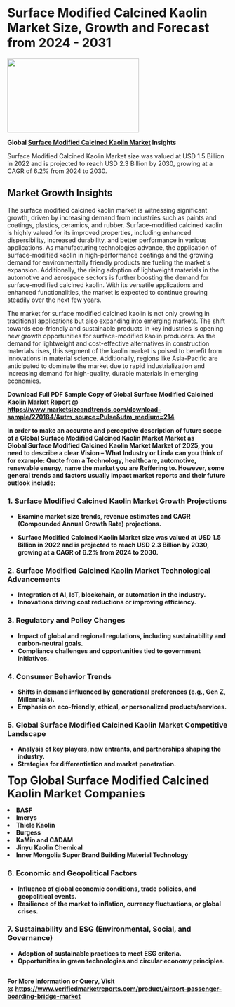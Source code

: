<H1>Surface Modified Calcined Kaolin Market Size, Growth and Forecast from 2024 - 2031</H1><img class="aligncenter size-medium wp-image-584254" src="https://thirdeyenews.in/wp-content/uploads/2024/09/Global-Market-Research-300x168.jpeg" alt="" width="300" height="168" /><p><strong>Global&nbsp;<a href="https://www.marketsizeandtrends.com/download-sample/270184/&amp;utm_source=Pulse&amp;utm_medium=214">Surface Modified Calcined Kaolin Market</a> Insights</strong></p><p>Surface Modified Calcined Kaolin Market size was valued at USD 1.5 Billion in 2022 and is projected to reach USD 2.3 Billion by 2030, growing at a CAGR of 6.2% from 2024 to 2030.</p><p><h2>Market Growth Insights</h2> <p>The surface modified calcined kaolin market is witnessing significant growth, driven by increasing demand from industries such as paints and coatings, plastics, ceramics, and rubber. Surface-modified calcined kaolin is highly valued for its improved properties, including enhanced dispersibility, increased durability, and better performance in various applications. As manufacturing technologies advance, the application of surface-modified kaolin in high-performance coatings and the growing demand for environmentally friendly products are fueling the market's expansion. Additionally, the rising adoption of lightweight materials in the automotive and aerospace sectors is further boosting the demand for surface-modified calcined kaolin. With its versatile applications and enhanced functionalities, the market is expected to continue growing steadily over the next few years.</p> <p><strong></strong></p> <p>The market for surface modified calcined kaolin is not only growing in traditional applications but also expanding into emerging markets. The shift towards eco-friendly and sustainable products in key industries is opening new growth opportunities for surface-modified kaolin producers. As the demand for lightweight and cost-effective alternatives in construction materials rises, this segment of the kaolin market is poised to benefit from innovations in material science. Additionally, regions like Asia-Pacific are anticipated to dominate the market due to rapid industrialization and increasing demand for high-quality, durable materials in emerging economies.</p> <p><strong></p><p><span class=""><strong>Download Full PDF Sample Copy of Global Surface Modified Calcined Kaolin Market Report</strong> @ <a href="https://www.marketsizeandtrends.com/download-sample/270184/&amp;utm_source=Pulse&amp;utm_medium=214" target="_blank">https://www.marketsizeandtrends.com/download-sample/270184/&amp;utm_source=Pulse&amp;utm_medium=214</a></span></p><p>In order to make an accurate and perceptive description of future scope of a Global&nbsp;Surface Modified Calcined Kaolin Market Market as Global&nbsp;Surface Modified Calcined Kaolin Market Market of 2025, you need to describe a clear Vision &ndash; What Industry or Linda can you think of for example: Quote from a Technology, healthcare, automotive, renewable energy, name the market you are Reffering to. However, some general trends and factors usually impact market reports and their future outlook include:</p><h3>1.&nbsp;<strong>Surface Modified Calcined Kaolin Market Growth Projections</strong></h3><ul><li>Examine market size trends, revenue estimates and CAGR (Compounded Annual Growth Rate) projections.</li><li><p>Surface Modified Calcined Kaolin Market size was valued at USD 1.5 Billion in 2022 and is projected to reach USD 2.3 Billion by 2030, growing at a CAGR of 6.2% from 2024 to 2030.</p></li></ul><h3>2.&nbsp;<strong>Surface Modified Calcined Kaolin Market Technological Advancements</strong></h3><ul><li>Integration of AI, IoT, blockchain, or automation in the industry.</li><li>Innovations driving cost reductions or improving efficiency.</li></ul><h3>3.&nbsp;<strong>Regulatory and Policy Changes</strong></h3><ul><li>Impact of global and regional regulations, including sustainability and carbon-neutral goals.</li><li>Compliance challenges and opportunities tied to government initiatives.</li></ul><h3>4.&nbsp;<strong>Consumer Behavior Trends</strong></h3><ul><li>Shifts in demand influenced by generational preferences (e.g., Gen Z, Millennials).</li><li>Emphasis on eco-friendly, ethical, or personalized products/services.</li></ul><h3>5.&nbsp;<strong>Global Surface Modified Calcined Kaolin Market Competitive Landscape</strong></h3><ul><li>Analysis of key players, new entrants, and partnerships shaping the industry.</li><li>Strategies for differentiation and market penetration.</li></ul><p data-pm-slice="1 1 []"><span style="color: inherit; font-family: inherit; font-size: 25px;">Top Global Surface Modified Calcined Kaolin Market Companies</span></p><div class="" data-test-id=""><p><li>BASF</li><li> Imerys</li><li> Thiele Kaolin</li><li> Burgess</li><li> KaMin and CADAM</li><li> Jinyu Kaolin Chemical</li><li> Inner Mongolia Super Brand Building Material Technology</li></p></div><h3>6.&nbsp;<strong>Economic and Geopolitical Factors</strong></h3><ul><li>Influence of global economic conditions, trade policies, and geopolitical events.</li><li>Resilience of the market to inflation, currency fluctuations, or global crises.</li></ul><h3>7.&nbsp;<strong>Sustainability and ESG (Environmental, Social, and Governance)</strong></h3><ul><li>Adoption of sustainable practices to meet ESG criteria.</li><li>Opportunities in green technologies and circular economy principles.</li></ul><h2><strong style="font-size: 14px;">For More Information or Query, Visit @&nbsp;</strong><a style="background-color: #ffffff; font-size: 14px;" href="https://www.marketsizeandtrends.com/report/surface-modified-calcined-kaolin-market/" target="_blank">https://www.verifiedmarketreports.com/product/airport-passenger-boarding-bridge-market</a></h2>
